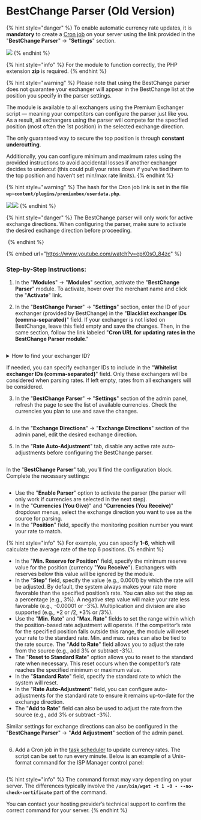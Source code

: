 # BestChange Parser (Old Version)

{% hint style="danger" %}
To enable automatic currency rate updates, it is **mandatory** to create a [Cron job](https://premium.gitbook.io/rukovodstvo-polzovatelya/osnovnye-nastroiki/faq/kak-sozdat-zadanie-cron-na-servere) on your server using the link provided in the "**BestChange Parser**" → "**Settings**" section.

![](<../../../.gitbook/assets/image (1482).png>)
{% endhint %}

{% hint style="info" %}
For the module to function correctly, the PHP extension **zip** is required.
{% endhint %}

{% hint style="warning" %}
Please note that using the BestChange parser does not guarantee your exchanger will appear in the BestChange list at the position you specify in the parser settings.

The module is available to all exchangers using the Premium Exchanger script — meaning your competitors can configure the parser just like you. As a result, all exchangers using the parser will compete for the specified position (most often the 1st position) in the selected exchange direction.

The only guaranteed way to secure the top position is through **constant undercutting**.

Additionally, you can configure minimum and maximum rates using the provided instructions to avoid accidental losses if another exchanger decides to undercut (this could pull your rates down if you’ve tied them to the top position and haven’t set min/max rate limits).
{% endhint %}

{% hint style="warning" %}
The hash for the Cron job link is set in the file **`wp-content/plugins/premiumbox/userdata.php`**.

![](<../../../.gitbook/assets/image (1520).png>)![](<../../../.gitbook/assets/image (1521).png>)
{% endhint %}

{% hint style="danger" %}
The BestChange parser will only work for active exchange directions. When configuring the parser, make sure to activate the desired exchange direction before proceeding.

<img src="../../../.gitbook/assets/image (733).png" alt="" data-size="original">
{% endhint %}

{% embed url="https://www.youtube.com/watch?v=epK0sO_84zc" %}

### Step-by-Step Instructions:

1. In the "**Modules**" → "**Modules**" section, activate the "**BestChange Parser**" module. To activate, hover over the merchant name and click the "**Activate**" link.

2. In the "**BestChange Parser**" → "**Settings**" section, enter the ID of your exchanger (provided by BestChange) in the "**Blacklist exchanger IDs (comma-separated)**" field. If your exchanger is not listed on BestChange, leave this field empty and save the changes. Then, in the same section, follow the link labeled "**Cron URL for updating rates in the BestChange Parser module**."

<figure><img src="../../../.gitbook/assets/image (897).png" alt=""><figcaption></figcaption></figure>

<details>
<summary>How to find your exchanger ID?</summary>

Click the image below to see how to locate your exchanger ID on the BestChange website.

<img src="../../../.gitbook/assets/Clip2net_230726151417.png" alt="" data-size="original">
</details>

If needed, you can specify exchanger IDs to include in the "**Whitelist exchanger IDs (comma-separated)**" field. Only these exchangers will be considered when parsing rates. If left empty, rates from all exchangers will be considered.

3. In the "**BestChange Parser**" → "**Settings**" section of the admin panel, refresh the page to see the list of available currencies. Check the currencies you plan to use and save the changes.

<figure><img src="../../../.gitbook/assets/image (1034).png" alt=""><figcaption></figcaption></figure>

4. In the "**Exchange Directions**" → "**Exchange Directions**" section of the admin panel, edit the desired exchange direction.

5. In the "**Rate Auto-Adjustment**" tab, disable any active rate auto-adjustments before configuring the BestChange parser.

<figure><img src="../../../.gitbook/assets/image (1215).png" alt=""><figcaption></figcaption></figure>

In the "**BestChange Parser**" tab, you’ll find the configuration block. Complete the necessary settings:

<figure><img src="../../../.gitbook/assets/image (1044).png" alt=""><figcaption></figcaption></figure>

- Use the "**Enable Parser**" option to activate the parser (the parser will only work if currencies are selected in the next step).
- In the "**Currencies (You Give)**" and "**Currencies (You Receive)**" dropdown menus, select the exchange direction you want to use as the source for parsing.
- In the "**Position**" field, specify the monitoring position number you want your rate to match.

{% hint style="info" %}
For example, you can specify **1-6**, which will calculate the average rate of the top 6 positions.
{% endhint %}

- In the "**Min. Reserve for Position**" field, specify the minimum reserve value for the position (currency "**You Receive**"). Exchangers with reserves below this value will be ignored by the module.
- In the "**Step**" field, specify the value (e.g., 0.0001) by which the rate will be adjusted. By default, the system always makes your rate more favorable than the specified position’s rate. You can also set the step as a percentage (e.g., 3%). A negative step value will make your rate less favorable (e.g., -0.00001 or -3%). Multiplication and division are also supported (e.g., \*2 or /2, \*3% or /3%).
- Use the "**Min. Rate**" and "**Max. Rate**" fields to set the range within which the position-based rate adjustment will operate. If the competitor’s rate for the specified position falls outside this range, the module will reset your rate to the standard rate. Min. and max. rates can also be tied to the rate source. The "**Add to Rate**" field allows you to adjust the rate from the source (e.g., add 3% or subtract -3%).
- The "**Reset to Standard Rate**" option allows you to reset to the standard rate when necessary. This reset occurs when the competitor’s rate reaches the specified minimum or maximum value.
- In the "**Standard Rate**" field, specify the standard rate to which the system will reset.
- In the "**Rate Auto-Adjustment**" field, you can configure auto-adjustments for the standard rate to ensure it remains up-to-date for the exchange direction.
- The "**Add to Rate**" field can also be used to adjust the rate from the source (e.g., add 3% or subtract -3%).

Similar settings for exchange directions can also be configured in the "**BestChange Parser**" → "**Add Adjustment**" section of the admin panel.

<figure><img src="../../../.gitbook/assets/image (852).png" alt=""><figcaption></figcaption></figure>

6. Add a Cron job in the [task scheduler](https://premium.gitbook.io/rukovodstvo-polzovatelya/osnovnye-nastroiki/faq/kak-sozdat-zadanie-cron-na-servere) to update currency rates. The script can be set to run every minute. Below is an example of a Unix-format command for the ISP Manager control panel:

<figure><img src="../../../.gitbook/assets/image (1339).png" alt=""><figcaption></figcaption></figure>

{% hint style="info" %}
The command format may vary depending on your server. The differences typically involve the **`/usr/bin/wget -t 1 -O - --no-check-certificate`** part of the command.

You can contact your hosting provider’s technical support to confirm the correct command for your server.
{% endhint %}